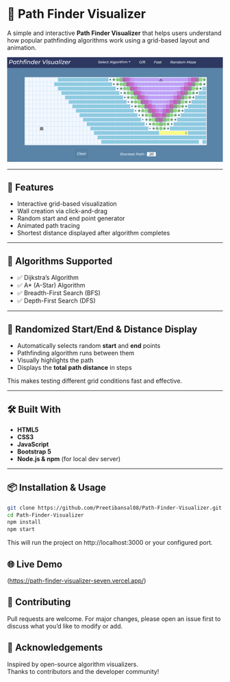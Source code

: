 # 🧭 Path Finder Visualizer

A simple and interactive **Path Finder Visualizer** that helps users understand how popular pathfinding algorithms work using a grid-based layout and animation.

![Path Finder Visualizer](./public/image.png)

---

## 🚀 Features

- Interactive grid-based visualization
- Wall creation via click-and-drag
- Random start and end point generator
- Animated path tracing
- Shortest distance displayed after algorithm completes

---

## 🧠 Algorithms Supported

- ✅ Dijkstra’s Algorithm
- ✅ A* (A-Star) Algorithm
- ✅ Breadth-First Search (BFS)
- ✅ Depth-First Search (DFS)

---

## 🎯 Randomized Start/End & Distance Display

- Automatically selects random **start** and **end** points
- Pathfinding algorithm runs between them
- Visually highlights the path
- Displays the **total path distance** in steps

This makes testing different grid conditions fast and effective.

---

## 🛠️ Built With

- **HTML5**
- **CSS3**
- **JavaScript**
- **Bootstrap 5**
- **Node.js & npm** (for local dev server)

---

## 📦 Installation & Usage

```bash
git clone https://github.com/Preetibansal08/Path-Finder-Visualizer.git
cd Path-Finder-Visualizer
npm install
npm start
```
This will run the project on http://localhost:3000 or your configured port.

## 🌐 Live Demo  
(https://path-finder-visualizer-seven.vercel.app/) 

## 🤝 Contributing  
Pull requests are welcome. For major changes, please open an issue first to discuss what you’d like to modify or add.

## 🙌 Acknowledgements  
Inspired by open-source algorithm visualizers.  
Thanks to contributors and the developer community!



